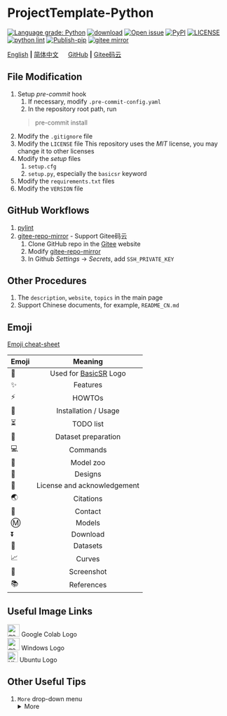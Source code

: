 # ProjectTemplate-Python

[![Language grade: Python](https://img.shields.io/lgtm/grade/python/g/xinntao/HandyView.svg?logo=lgtm&logoWidth=18)](https://lgtm.com/projects/g/xinntao/HandyView/context:python)
[![download](https://img.shields.io/github/downloads/xinntao/Real-ESRGAN/total.svg)](https://github.com/xinntao/Real-ESRGAN/releases)
[![Open issue](https://isitmaintained.com/badge/open/xinntao/basicsr.svg)](https://github.com/xinntao/basicsr/issues)
[![PyPI](https://img.shields.io/pypi/v/basicsr)](https://pypi.org/project/basicsr/)
[![LICENSE](https://img.shields.io/github/license/xinntao/basicsr.svg)](https://github.com/xinntao/BasicSR/blob/master/LICENSE/LICENSE)
[![python lint](https://github.com/xinntao/BasicSR/actions/workflows/pylint.yml/badge.svg)](https://github.com/xinntao/BasicSR/blob/master/.github/workflows/pylint.yml)
[![Publish-pip](https://github.com/xinntao/BasicSR/actions/workflows/publish-pip.yml/badge.svg)](https://github.com/xinntao/BasicSR/blob/master/.github/workflows/publish-pip.yml)
[![gitee mirror](https://github.com/xinntao/BasicSR/actions/workflows/gitee-mirror.yml/badge.svg)](https://github.com/xinntao/BasicSR/blob/master/.github/workflows/gitee-mirror.yml)

[English](README.md) **|** [简体中文](README_CN.md) &emsp; [GitHub](https://github.com/xinntao/ProjectTemplate-Python) **|** [Gitee码云](https://gitee.com/xinntao/ProjectTemplate-Python)

## File Modification

1. Setup *pre-commit* hook
    1. If necessary, modify `.pre-commit-config.yaml`
    1. In the repository root path, run
    > pre-commit install
1. Modify the `.gitignore` file
1. Modify the `LICENSE` file
    This repository uses the *MIT* license, you may change it to other licenses
1. Modify the *setup* files
    1. `setup.cfg`
    1. `setup.py`, especially the `basicsr` keyword
1. Modify the `requirements.txt` files
1. Modify the `VERSION` file

## GitHub Workflows

1. [pylint](./github/workflows/pylint.yml)
1. [gitee-repo-mirror](./github/workflow/gitee-repo-mirror.yml) - Support Gitee码云
    1. Clone GitHub repo in the [Gitee](https://gitee.com/) website
    1. Modify [gitee-repo-mirror](./github/workflow/gitee-repo-mirror.yml)
    1. In Github *Settings* -> *Secrets*, add `SSH_PRIVATE_KEY`

## Other Procedures

1. The `description`, `website`, `topics` in the main page
1. Support Chinese documents, for example, `README_CN.md`

## Emoji

[Emoji cheat-sheet](https://github.com/ikatyang/emoji-cheat-sheet)

| Emoji | Meaning |
| :---         |     :---:      |
| :rocket:   | Used for [BasicSR](https://github.com/xinntao/BasicSR) Logo |
| :sparkles: | Features |
| :zap: | HOWTOs |
| :wrench: | Installation / Usage |
| :hourglass_flowing_sand: | TODO list |
| :turtle: | Dataset preparation |
| :computer: | Commands |
| :european_castle: | Model zoo |
| :memo: | Designs |
| :scroll: | License and acknowledgement |
| :earth_asia: | Citations |
| :e-mail: | Contact |
| :m: | Models |
| :arrow_double_down: | Download |
| :file_folder: | Datasets |
| :chart_with_upwards_trend: | Curves|
| :eyes: | Screenshot |
| :books: |References |

## Useful Image Links

<img src="https://colab.research.google.com/assets/colab-badge.svg" height="28" alt="google colab logo">  Google Colab Logo <br>
<img src="https://upload.wikimedia.org/wikipedia/commons/8/8d/Windows_darkblue_2012.svg" height="28" alt="google colab logo">  Windows Logo <br>
<img src="https://upload.wikimedia.org/wikipedia/commons/3/3a/Logo-ubuntu_no%28r%29-black_orange-hex.svg" alt="Ubuntu" height="24">  Ubuntu Logo <br>

## Other Useful Tips

1. `More` drop-down menu
    <details>
    <summary>More</summary>
    <ul>
    <li>Nov 19, 2020. Set up ProjectTemplate-Python.</li>
    </ul>
    </details>
